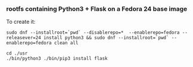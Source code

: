### rootfs containing Python3 + Flask on a Fedora 24 base image

To create it:

```
sudo dnf --installroot=`pwd` --disablerepo=*  --enablerepo=fedora --releasever=24 install python3 && sudo dnf --installroot=`pwd` --enablerepo=fedora clean all
```

```
cd ./usr
./bin/python3 ./bin/pip3 install flask
```
